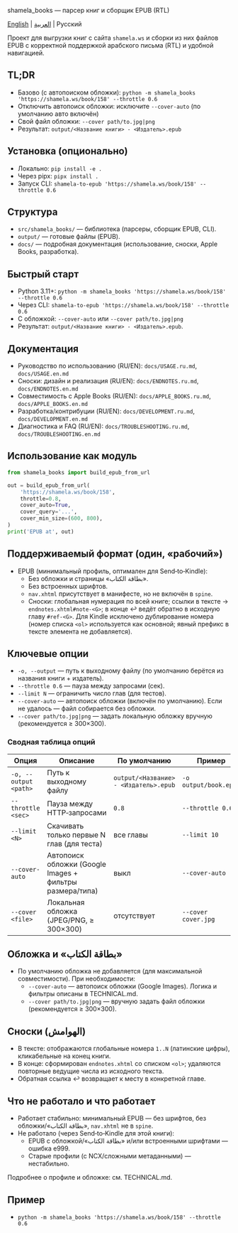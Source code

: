 shamela_books — парсер книг и сборщик EPUB (RTL)

[English](README.en.md) | [العربية](README.ar.md) | Русский

Проект для выгрузки книг с сайта `shamela.ws` и сборки из них файлов EPUB с корректной поддержкой арабского письма (RTL) и удобной навигацией.

## TL;DR
 - Базово (с автопоиском обложки): `python -m shamela_books 'https://shamela.ws/book/158' --throttle 0.6`
 - Отключить автопоиск обложки: исключите `--cover-auto` (по умолчанию авто включён)
 - Свой файл обложки: `--cover path/to.jpg|png`
- Результат: `output/<Название книги> - <Издатель>.epub`

## Установка (опционально)
- Локально: `pip install -e .`
- Через pipx: `pipx install .`
- Запуск CLI: `shamela-to-epub 'https://shamela.ws/book/158' --throttle 0.6`

## Структура
- `src/shamela_books/` — библиотека (парсеры, сборщик EPUB, CLI).
- `output/` — готовые файлы (EPUB).
- `docs/` — подробная документация (использование, сноски, Apple Books, разработка).

## Быстрый старт
- Python 3.11+: `python -m shamela_books 'https://shamela.ws/book/158' --throttle 0.6`
- Через CLI: `shamela-to-epub 'https://shamela.ws/book/158' --throttle 0.6`
- С обложкой: `--cover-auto` или `--cover path/to.jpg|png`
- Результат: `output/<Название книги> - <Издатель>.epub`.

## Документация
- Руководство по использованию (RU/EN): `docs/USAGE.ru.md`, `docs/USAGE.en.md`
- Сноски: дизайн и реализация (RU/EN): `docs/ENDNOTES.ru.md`, `docs/ENDNOTES.en.md`
- Совместимость с Apple Books (RU/EN): `docs/APPLE_BOOKS.ru.md`, `docs/APPLE_BOOKS.en.md`
- Разработка/контрибуции (RU/EN): `docs/DEVELOPMENT.ru.md`, `docs/DEVELOPMENT.en.md`
- Диагностика и FAQ (RU/EN): `docs/TROUBLESHOOTING.ru.md`, `docs/TROUBLESHOOTING.en.md`

## Использование как модуль
```python
from shamela_books import build_epub_from_url

out = build_epub_from_url(
    'https://shamela.ws/book/158',
    throttle=0.8,
    cover_auto=True,
    cover_query='...',
    cover_min_size=(600, 800),
)
print('EPUB at', out)
```

## Поддерживаемый формат (один, «рабочий»)
- EPUB (минимальный профиль, оптимален для Send‑to‑Kindle):
  - Без обложки и страницы «بطاقة الكتاب».
  - Без встроенных шрифтов.
  - `nav.xhtml` присутствует в манифесте, но не включён в `spine`.
  - Сноски: глобальная нумерация по всей книге; ссылки в тексте → `endnotes.xhtml#note-<G>`; в конце ↩︎ ведёт обратно в исходную главу `#ref-<G>`. Для Kindle исключено дублирование номера (номер списка `<ol>` используется как основной; явный префикс в тексте элемента не добавляется).

## Ключевые опции
- `-o, --output` — путь к выходному файлу (по умолчанию берётся из названия книги + издатель).
- `--throttle 0.6` — пауза между запросами (сек).
- `--limit N` — ограничить число глав (для тестов).
 - `--cover-auto` — автопоиск обложки (включён по умолчанию). Если не удалось — файл собирается без обложки.
 - `--cover path/to.jpg|png` — задать локальную обложку вручную (рекомендуется ≥ 300×300).

### Сводная таблица опций

| Опция | Описание | По умолчанию | Пример |
|---|---|---|---|
| `-o, --output <path>` | Путь к выходному файлу | `output/<Название> - <Издатель>.epub` | `-o output/book.epub` |
| `--throttle <sec>` | Пауза между HTTP‑запросами | `0.8` | `--throttle 0.6` |
| `--limit <N>` | Скачивать только первые N глав (для теста) | все главы | `--limit 10` |
| `--cover-auto` | Автопоиск обложки (Google Images + фильтры размера/типа) | выкл | `--cover-auto` |
| `--cover <file>` | Локальная обложка (JPEG/PNG, ≥ 300×300) | отсутствует | `--cover cover.jpg` |

## Обложка и «بطاقة الكتاب»
- По умолчанию обложка не добавляется (для максимальной совместимости). При необходимости:
  - `--cover-auto` — автопоиск обложки (Google Images). Логика и фильтры описаны в TECHNICAL.md.
  - `--cover path/to.jpg|png` — вручную задать файл обложки (рекомендуется ≥ 300×300).

## Сноски (الهوامش)
- В тексте: отображаются глобальные номера `1..N` (латинские цифры), кликабельные на конец книги.
- В конце: сформирован `endnotes.xhtml` со списком `<ol>`; удаляются повторные ведущие числа из исходного текста.
- Обратная ссылка ↩︎ возвращает к месту в конкретной главе.

## Что не работало и что работает
- Работает стабильно: минимальный EPUB — без шрифтов, без обложки/«بطاقة الكتاب», `nav.xhtml` не в `spine`.
- Не работало (через Send‑to‑Kindle для этой книги):
  - EPUB с обложкой/«بطاقة الكتاب» и/или встроенными шрифтами — ошибка e999.
  - Старые профили (с NCX/сложными метаданными) — нестабильно.

Подробнее о профиле и обложке: см. TECHNICAL.md.

## Пример
- `python -m shamela_books 'https://shamela.ws/book/158' --throttle 0.6`
